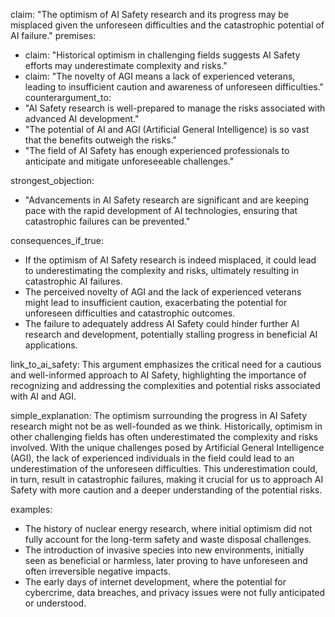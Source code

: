 claim: "The optimism of AI Safety research and its progress may be misplaced given the unforeseen difficulties and the catastrophic potential of AI failure."
premises:
  - claim: "Historical optimism in challenging fields suggests AI Safety efforts may underestimate complexity and risks."
  - claim: "The novelty of AGI means a lack of experienced veterans, leading to insufficient caution and awareness of unforeseen difficulties."
counterargument_to:
  - "AI Safety research is well-prepared to manage the risks associated with advanced AI development."
  - "The potential of AI and AGI (Artificial General Intelligence) is so vast that the benefits outweigh the risks."
  - "The field of AI Safety has enough experienced professionals to anticipate and mitigate unforeseeable challenges."

strongest_objection:
  - "Advancements in AI Safety research are significant and are keeping pace with the rapid development of AI technologies, ensuring that catastrophic failures can be prevented."

consequences_if_true:
  - If the optimism of AI Safety research is indeed misplaced, it could lead to underestimating the complexity and risks, ultimately resulting in catastrophic AI failures.
  - The perceived novelty of AGI and the lack of experienced veterans might lead to insufficient caution, exacerbating the potential for unforeseen difficulties and catastrophic outcomes.
  - The failure to adequately address AI Safety could hinder further AI research and development, potentially stalling progress in beneficial AI applications.

link_to_ai_safety: This argument emphasizes the critical need for a cautious and well-informed approach to AI Safety, highlighting the importance of recognizing and addressing the complexities and potential risks associated with AI and AGI.

simple_explanation: The optimism surrounding the progress in AI Safety research might not be as well-founded as we think. Historically, optimism in other challenging fields has often underestimated the complexity and risks involved. With the unique challenges posed by Artificial General Intelligence (AGI), the lack of experienced individuals in the field could lead to an underestimation of the unforeseen difficulties. This underestimation could, in turn, result in catastrophic failures, making it crucial for us to approach AI Safety with more caution and a deeper understanding of the potential risks.

examples:
  - The history of nuclear energy research, where initial optimism did not fully account for the long-term safety and waste disposal challenges.
  - The introduction of invasive species into new environments, initially seen as beneficial or harmless, later proving to have unforeseen and often irreversible negative impacts.
  - The early days of internet development, where the potential for cybercrime, data breaches, and privacy issues were not fully anticipated or understood.